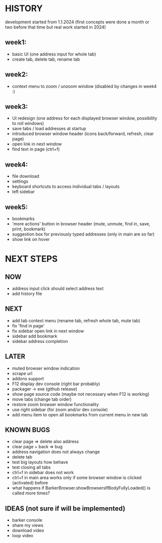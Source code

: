 # HISTORY
development started from 1.1.2024 
(first concepts were done a month or two before that time but real work started in 2024)

## week1: 
* basic UI (one address input for whole tab)
* create tab, delete tab, rename tab
## week2: 
* context menu to zoom / unzoom window (disabled by changes in week4 :)
## week3: 
* UI redesign (one address for each displayed browser window, possibility to roll windows)
* save tabs / load addresses at startup
* introduced browser window header (icons back/forward, refresh, clear page)
* open link in next window
* find text in page (ctrl+f)
## week4: 
* file download
* settings
* keyboard shortcuts to access individual tabs / layouts
* left sidebar
## week5: 
* bookmarks
* 'more actions' button in browser header (mute, unmute, find in, save, print, bookmark)
* suggestion box for previously typed addresses (only in main are so far)
* show link on hover


# NEXT STEPS

## NOW
* address input click should select address text
* add history file

## NEXT
* add tab context menu (rename tab, refresh whole tab, mute tab)
* fix 'find in page'
* fix sidebar open link in next window
* sidebar add bookmark
* sidebar address completion

## LATER
* muted browser window indication
* scrape url
* addons support
* F12 display dev console (right bar probably)
* packager → exe (github release)
* show page source code (maybe not necessary when F12 is working)
* move tabs (change tab order)
* restore zoom browser window functionality
* use right sidebar (for zoom and/or dev console)
* add menu item to open all bookmarks from current menu in new tab

## KNOWN BUGS
* clear page => delete also address
* clear page + back => bug
* address navigation does not always change
* delete tab
* test big layouts how behave
* test closing all tabs
* ctrl+f in sidebar does not work
* ctrl+f in main area works only if some browser window is clicked (activated) before
* what happens if BarkerBrowser.showBrowsersIfBodyFullyLoaded() is called more times?

## IDEAS (not sure if will be implemented)
* barker console
* share my views
* download video
* loop video

